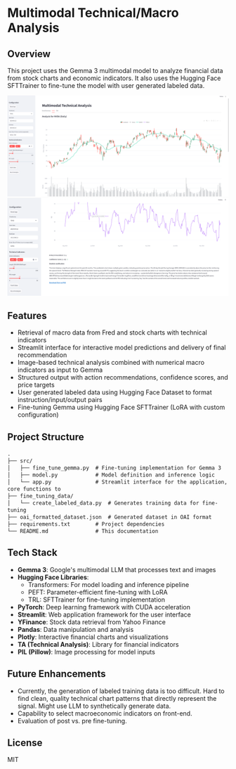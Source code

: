 # Multimodal Technical/Macro Analysis


## Overview

This project uses the Gemma 3 multimodal model to analyze financial data from stock charts and economic indicators. It also uses the Hugging Face SFTTrainer to fine-tune the model with user generated labeled data.

![alt text](https://github.com/iamez88/multimodal-analysis/blob/master/screenshot/multimodal_streamlit_1.png "1")
![alt text](https://github.com/iamez88/multimodal-analysis/blob/master/screenshot/multimodal_streamlit_2.png "2")

## Features

- Retrieval of macro data from Fred and stock charts with technical indicators
- Streamlit interface for interactive model predictions and delivery of final recommendation 
- Image-based technical analysis combined with numerical macro indicators as input to Gemma
- Structured output with action recommendations, confidence scores, and price targets
- User generated labeled data using Hugging Face Dataset to format instruction/input/output pairs
- Fine-tuning Gemma using Hugging Face SFTTrainer (LoRA with custom configuration)

## Project Structure

```
.
├── src/
│   ├── fine_tune_gemma.py  # Fine-tuning implementation for Gemma 3
│   ├── model.py            # Model definition and inference logic
│   └── app.py              # Streamlit interface for the application, core functions to 
├── fine_tuning_data/
│   └── create_labeled_data.py  # Generates training data for fine-tuning
├── oai_formatted_dataset.json  # Generated dataset in OAI format
├── requirements.txt        # Project dependencies
└── README.md               # This documentation
```

## Tech Stack
- **Gemma 3**: Google's multimodal LLM that processes text and images
- **Hugging Face Libraries**:
  - Transformers: For model loading and inference pipeline
  - PEFT: Parameter-efficient fine-tuning with LoRA
  - TRL: SFTTrainer for fine-tuning implementation
- **PyTorch**: Deep learning framework with CUDA acceleration
- **Streamlit**: Web application framework for the user interface
- **YFinance**: Stock data retrieval from Yahoo Finance
- **Pandas**: Data manipulation and analysis
- **Plotly**: Interactive financial charts and visualizations
- **TA (Technical Analysis)**: Library for financial indicators
- **PIL (Pillow)**: Image processing for model inputs

## Future Enhancements
- Currently, the generation of labeled training data is too difficult. Hard to find clean, quality technical chart patterns that directly represent the signal. Might use LLM to synthetically generate data. 
- Capability to select macroeconomic indicators on front-end.
- Evaluation of post vs. pre fine-tuning.


## License
MIT 